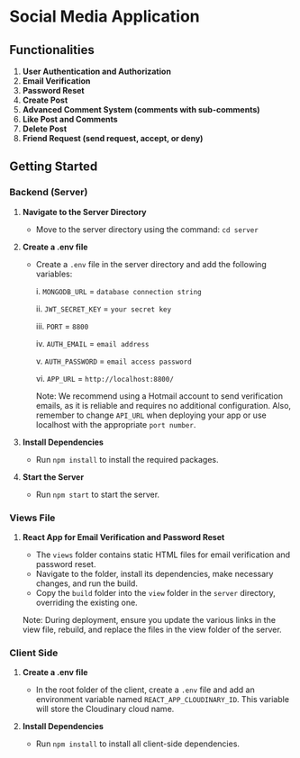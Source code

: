 # Social Media Application

## Functionalities

1. **User Authentication and Authorization**
2. **Email Verification**
3. **Password Reset**
4. **Create Post**
5. **Advanced Comment System (comments with sub-comments)**
6. **Like Post and Comments**
7. **Delete Post**
8. **Friend Request (send request, accept, or deny)**

## Getting Started

### Backend (Server)

1. **Navigate to the Server Directory**
   - Move to the server directory using the command: `cd server`

2. **Create a .env file**
   - Create a `.env` file in the server directory and add the following variables:

      i. `MONGODB_URL` = `database connection string`

      ii. `JWT_SECRET_KEY` = `your secret key`
     
      iii. `PORT` = `8800`
      
      iv. `AUTH_EMAIL` = `email address`
      
      v. `AUTH_PASSWORD` = `email access password`
      
      vi. `APP_URL` = `http://localhost:8800/`

      Note: We recommend using a Hotmail account to send verification emails, as it is reliable and requires no additional configuration. Also, remember to change `API_URL` when deploying your app or use localhost with the appropriate `port number`.

3. **Install Dependencies**
   - Run `npm install` to install the required packages.

4. **Start the Server**
   - Run `npm start` to start the server.

### Views File

1. **React App for Email Verification and Password Reset**
   - The `views` folder contains static HTML files for email verification and password reset.
   - Navigate to the folder, install its dependencies, make necessary changes, and run the build.
   - Copy the `build` folder into the `view` folder in the `server` directory, overriding the existing one.
   
   Note: During deployment, ensure you update the various links in the view file, rebuild, and replace the files in the view folder of the server.

### Client Side

1. **Create a .env file**
   - In the root folder of the client, create a `.env` file and add an environment variable named `REACT_APP_CLOUDINARY_ID`. This variable will store the Cloudinary cloud name.

2. **Install Dependencies**
   - Run `npm install` to install all client-side dependencies.